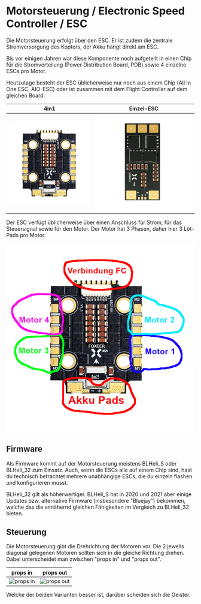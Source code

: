 # Motorsteuerung / Electronic Speed Controller / ESC

Die Motorsteuerung erfolgt über den ESC. Er ist zudem die zentrale Stromversorgung des Kopters, der Akku hängt direkt am ESC.

Bis vor einigen Jahren war diese Komponente noch aufgeteilt in einen Chip für die Stromverteilung (Power Distribution Board, PDB) sowie 4 einzelne ESCs pro Motor.

Heutzutage besteht der ESC üblicherweise nur noch aus einem Chip (All In One ESC, AIO-ESC) oder ist zusammen mit dem Flight Controller auf dem gleichen Board.

| 4in1                                                | Einzel-ESC                                              |
| --------------------------------------------------- | ------------------------------------------------------- |
| ![Foxeer 4in1 ESC](/img/foxeer/foxeer_esc_4in1.png) | ![Foxeer Single ESC](/img/foxeer/foxeer_esc_single.png) |

Der ESC verfügt üblicherweise über einen Anschluss für Strom, für das Steuersignal sowie für den Motor. Der Motor hat 3 Phasen, daher hier 3 Löt-Pads pro Motor.

![Foxeer 4in1 ESC Schema](/img/foxeer/foxeer_esc_4in1_schema.png)

## Firmware

Als Firmware kommt auf der Motorsteuerung meistens BLHeli_S oder BLHeli_32 zum Einsatz. Auch, wenn die ESCs alle auf einem Chip sind, hast du technisch betrachtet mehrere unabhängige ESCs, die du einzeln flashen und konfigurieren musst.

BLHeli_32 gilt als höherwertiger. BLHeli_S hat in 2020 und 2021 aber einige Updates bzw. alternative Firmware (insbesondere "Bluejay") bekommen, welche das die annähernd gleichen Fähigkeiten im Vergleich zu BLHeli_32 bieten.

## Steuerung

Die Motorsteuerung gibt die Drehrichtung der Motoren vor. Die 2 jeweils diagonal gelegenen Motoren sollten sich in die gleiche Richtung drehen. Dabei unterscheidet man zwischen "props in" und "props out".

| props in                                                                                                                       | props out                                                                                                                                |
| ------------------------------------------------------------------------------------------------------------------------------ | ---------------------------------------------------------------------------------------------------------------------------------------- |
| ![props in](https://raw.githubusercontent.com/betaflight/betaflight-configurator/master/resources/motor_order/quad_x_1234.svg) | ![props out](https://raw.githubusercontent.com/betaflight/betaflight-configurator/master/resources/motor_order/quad_x_1234_reversed.svg) |

Welche der beiden Varianten besser ist, darüber scheiden sich die Geister.
